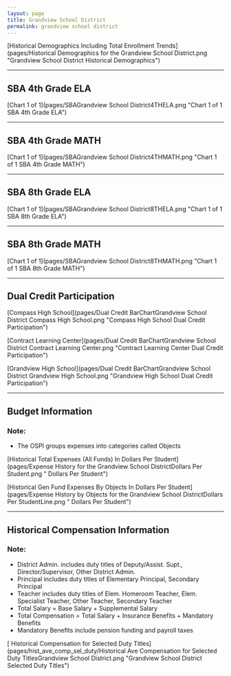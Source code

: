 ```yaml
---
layout: page
title: Grandview School District
permalink: grandview school district
---
```



[Historical Demographics Including Total Enrollment Trends](pages/Historical Demographics for the Grandview School District.png "Grandview School District Historical Demographics")

___

## SBA 4th Grade ELA

[Chart 1 of 1](pages/SBAGrandview School District4THELA.png "Chart 1 of 1 SBA 4th Grade ELA")


___

## SBA 4th Grade MATH

[Chart 1 of 1](pages/SBAGrandview School District4THMATH.png "Chart 1 of 1 SBA 4th Grade MATH")


___

## SBA 8th Grade ELA

[Chart 1 of 1](pages/SBAGrandview School District8THELA.png "Chart 1 of 1 SBA 8th Grade ELA")


___

## SBA 8th Grade MATH

[Chart 1 of 1](pages/SBAGrandview School District8THMATH.png "Chart 1 of 1 SBA 8th Grade MATH")


___

## Dual Credit Participation

[Compass High School](pages/Dual Credit BarChartGrandview School District Compass High School.png "Compass High School Dual Credit Participation")

[Contract Learning Center](pages/Dual Credit BarChartGrandview School District Contract Learning Center.png "Contract Learning Center Dual Credit Participation")

[Grandview High School](pages/Dual Credit BarChartGrandview School District Grandview High School.png "Grandview High School Dual Credit Participation")


___

## Budget Information
### Note:
- The OSPI groups expenses into categories called Objects

[Historical Total Expenses (All Funds) In Dollars Per Student](pages/Expense History for the Grandview School DistrictDollars Per Student.png " Dollars Per Student")

[Historical Gen Fund Expenses By Objects In Dollars Per Student](pages/Expense History by Objects for the Grandview School DistrictDollars Per StudentLine.png " Dollars Per Student")


___

## Historical Compensation Information
### Note:
- District Admin. includes duty titles of Deputy/Assist. Supt., Director/Supervisor, Other District Admin.
- Principal includes duty titles of Elementary Principal, Secondary Principal
- Teacher includes duty titles of Elem. Homeroom Teacher, Elem. Specialist Teacher, Other Teacher, Secondary Teacher
- Total Salary = Base Salary + Supplemental Salary
- Total Compensation = Total Salary + Insurance Benefits + Mandatory Benefits
- Mandatory Benefits include pension funding and payroll taxes

[ Historical Compensation for Selected Duty Titles](pages/hist_ave_comp_sel_duty/Historical Ave Compensation for Selected Duty TitlesGrandview School District.png "Grandview School District Selected Duty Titles")

